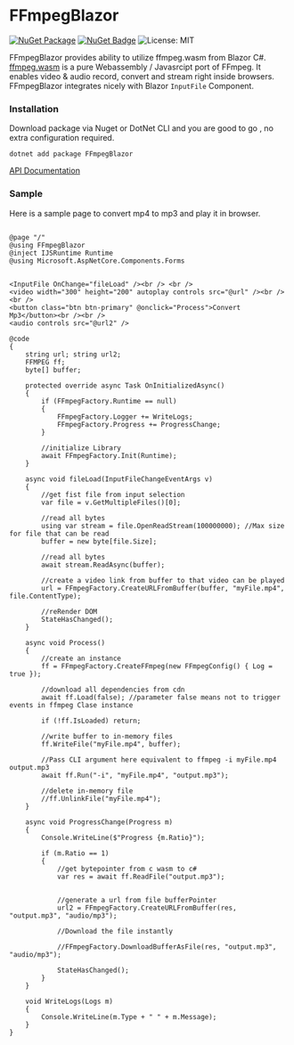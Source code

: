# FFmpegBlazor

 [![NuGet Package](https://img.shields.io/badge/nuget-v1.0.0%20Preview%204-orange.svg)](https://www.nuget.org/packages/FFmpegBlazor/)
[![NuGet Badge](https://buildstats.info/nuget/FFmpegBlazor)](https://www.nuget.org/packages/FFmpegBlazor/)
![License: MIT](https://img.shields.io/badge/License-MIT-blue.svg)

 
FFmpegBlazor provides ability to utilize ffmpeg.wasm from Blazor C#.\
[ffmpeg.wasm](https://github.com/ffmpegwasm/ffmpeg.wasm) is a pure Webassembly / Javasrcipt  port of FFmpeg. It enables video & audio record, convert and stream right inside browsers.\
FFmpegBlazor integrates nicely with Blazor `InputFile` Component.


### Installation

Download package via  Nuget  or DotNet CLI and you are good to go , no extra configuration required.
```cli
dotnet add package FFmpegBlazor 
```
[API Documentation](https://github.com/sps014/FFmpegBlazor/wiki)


### Sample 
Here is a sample page to convert mp4 to mp3 and play it in browser.

```razor

@page "/"
@using FFmpegBlazor
@inject IJSRuntime Runtime
@using Microsoft.AspNetCore.Components.Forms


<InputFile OnChange="fileLoad" /><br /> <br />
<video width="300" height="200" autoplay controls src="@url" /><br /><br />
<button class="btn btn-primary" @onclick="Process">Convert Mp3</button><br /><br />
<audio controls src="@url2" />

@code
{
    string url; string url2;
    FFMPEG ff;
    byte[] buffer;

    protected override async Task OnInitializedAsync()
    {
        if (FFmpegFactory.Runtime == null)
        {
            FFmpegFactory.Logger += WriteLogs;
            FFmpegFactory.Progress += ProgressChange;
        }

        //initialize Library
        await FFmpegFactory.Init(Runtime);
    }

    async void fileLoad(InputFileChangeEventArgs v)
    {
        //get fist file from input selection
        var file = v.GetMultipleFiles()[0];

        //read all bytes
        using var stream = file.OpenReadStream(100000000); //Max size for file that can be read
        buffer = new byte[file.Size];

        //read all bytes
        await stream.ReadAsync(buffer);

        //create a video link from buffer to that video can be played
        url = FFmpegFactory.CreateURLFromBuffer(buffer, "myFile.mp4", file.ContentType);

        //reRender DOM
        StateHasChanged();
    }

    async void Process()
    {
        //create an instance
        ff = FFmpegFactory.CreateFFmpeg(new FFmpegConfig() { Log = true });

        //download all dependencies from cdn
        await ff.Load(false); //parameter false means not to trigger events in ffmpeg Clase instance

        if (!ff.IsLoaded) return;

        //write buffer to in-memory files
        ff.WriteFile("myFile.mp4", buffer);

        //Pass CLI argument here equivalent to ffmpeg -i myFile.mp4 output.mp3
        await ff.Run("-i", "myFile.mp4", "output.mp3");

        //delete in-memory file
        //ff.UnlinkFile("myFile.mp4");
    }

    async void ProgressChange(Progress m)
    {
        Console.WriteLine($"Progress {m.Ratio}");

        if (m.Ratio == 1)
        {
            //get bytepointer from c wasm to c#
            var res = await ff.ReadFile("output.mp3");


            //generate a url from file bufferPointer
            url2 = FFmpegFactory.CreateURLFromBuffer(res, "output.mp3", "audio/mp3");

            //Download the file instantly

            //FFmpegFactory.DownloadBufferAsFile(res, "output.mp3", "audio/mp3");

            StateHasChanged();
        }
    }

    void WriteLogs(Logs m)
    {
        Console.WriteLine(m.Type + " " + m.Message);
    }
}
```
